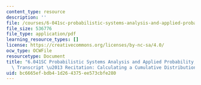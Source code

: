 ```yaml
---
content_type: resource
description: ''
file: /courses/6-041sc-probabilistic-systems-analysis-and-applied-probability-fall-2013/bc6665efbdb41d264375ee573cbfe280_MIT6_041SCF13_Calculating_a_CDF_300k.pdf
file_size: 536776
file_type: application/pdf
learning_resource_types: []
license: https://creativecommons.org/licenses/by-nc-sa/4.0/
ocw_type: OCWFile
resourcetype: Document
title: "6.041SC Probabilistic Systems Analysis and Applied Probability, Fall 2013\
  \ Transcript \u2013 Recitation: Calculating a Cumulative Distribution Function(CDF)"
uid: bc6665ef-bdb4-1d26-4375-ee573cbfe280
---
```

